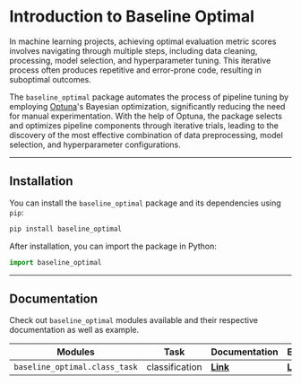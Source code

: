 # Introduction to Baseline Optimal

In machine learning projects, achieving optimal evaluation metric scores involves navigating through multiple steps, including data cleaning, processing, model selection, and hyperparameter tuning. This iterative process often produces repetitive and error-prone code, resulting in suboptimal outcomes.

The `baseline_optimal` package automates the process of pipeline tuning by employing [Optuna](https://optuna.readthedocs.io/en/stable/index.html)'s Bayesian optimization, significantly reducing the need for manual experimentation. With the help of Optuna, the package selects and optimizes pipeline components through iterative trials, leading to the discovery of the most effective combination of data preprocessing, model selection, and hyperparameter configurations.

___

## Installation

You can install the `baseline_optimal` package and its dependencies using `pip`:

```bash
pip install baseline_optimal
```

After installation, you can import the package in Python:

```python
import baseline_optimal
```

---

## Documentation

Check out `baseline_optimal` modules available and their respective documentation as well as example.

| Modules | Task | Documentation | Example |
| - | - |-- | - |
| `baseline_optimal.class_task` | classification | [**Link**]() | [**Link**]() |


<!-- ## TODO

- classification tasks with imbalanced data
- regression tasks
- trial pruning
- more estimators
- larger hyperparameter space
- more visualizations
